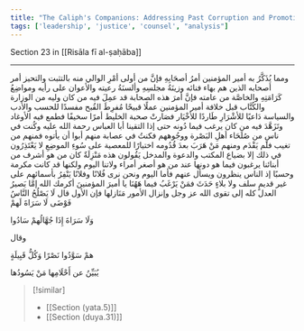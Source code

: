 ```yaml
---
title: "The Caliph's Companions: Addressing Past Corruption and Promoting Meritocracy"
tags: ['leadership', 'justice', 'counsel', "analysis"]
---
```


 Section 23 in [[Risāla fī al-ṣaḥāba]]

---
ومما يُذَكَّرُ به أمير المؤمنين أمرُ أصحَابِهِ فإنَّ من أولى أمْرِ الوالي منه بالتثبت والتحيز أمر أصحابه الذين هم بهاء فنائه وزينَةُ مجلسِهِ وألسنَةُ رعيته والأعوان على رأيه ومواضِعُ كَرَامَتِهِ والخاصَّة من عامته فإنَّ أمرَ هذه الصحابة قد عمِلَ فيه من كان وليه من الوزارة والكُتَّاب قبل خلافة أمير المؤمنين عملًا قبيحًا مُفرِطَ القُبح مفسدًا للحسب والأدب والسياسة دَاعيًا للأشْرَارِ طَاردًا للأخْيَار فصَارتْ صحبة الخليط أمرًا سخيفًا فطمع فيه الأوغاد وتَزَهَّدَ فيه من كان يرغب فيما دُونه حتى إذا التقينا أبا العباس  رحمة الله عليه  وكُنت في ناسٍ من صُلَحَاء أهلِ البَصْرة ووجُوههم فكنتُ في عصابة منهم أبوا أن يأتوه فمنهم من تغيب فلم يَقْدَم ومنهم مَنْ هَرَبَ بعدَ قُدُومه اختيارًا للمعصية على سُوءِ الموضِعِ لا يَعْتَذِرُون في ذلك إلا بضياع المكتب والدعوة والمدخل يَقُولون هذه مَنْزِلَةٌ كان من هو أشرف من أبنائنا يرغبون فيما هو دونها عند من هو أصغر أمراء ولاتنا اليوم ولكنها قد كانت مكرمة وحسبًا إذ الناس ينظرون ويسأل عنهم فأما اليوم ونحن نرى فُلانًا وفلانًا يَنْفِرُ بأسمائهم على غير قديمٍ سلف ولا بلاءٍ حَدَثَ فمَنْ يَرْغَبُ فيما هَهُنَا يا أميرَ المؤمنينَ أكرمك الله إمَّا يَصيرُ العدل كله إلى تقوى الله  عز وجل  وإنزال الأمور مَنَازلها فإن الأول قال
لَا يَصْلُحُ النَّاسُ فَوْضَى لَا سَرَاةَ لَهمْ

وَلَا سَرَاةَ إِذَا جُهَّالُهمْ سَادُوا

وقال

همْ سَوَّدُوا نَصْرًا وَكُلُّ قَبِيلَةٍ

يُبَيِّنُ عن أَحْلَامِها مَنْ يَسُودُها

> [!similar]
> - [[Section (yata.5)]]
> - [[Section (duya.31)]]
